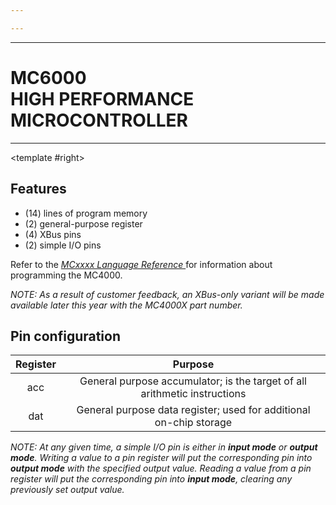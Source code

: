 ```yaml
---

---
```


----

# MC6000 <br>HIGH PERFORMANCE MICROCONTROLLER

----

<TwoCols>
<template #left>

<WideSubtitleBlock>

## Description
</WideSubtitleBlock>

Offering maximum power so you can achieve a minimum chip count, the MC6000 is the centerpiece of 诚尚Micro’s MCxxxx microcontroller family. With plenty of room for complex instructions in its expansive fourteen-line program memory, two general-purpose registers, and six pins for I/O, the MC6000 can be at the center of even your most demanding embedded applications! Contact us to request samples.
</template>
<template #right>

<WideSubtitleBlock>

## Features
</WideSubtitleBlock>

- (14) lines of program memory
- (2) general-purpose register
- (4) XBus pins
- (2) simple I/O pins

Refer to the _[MCxxxx Language Reference ](/mcxxxx-language.html)_ for information about programming the MC4000.

_NOTE: As a result of customer feedback, an XBus-only variant will be made available later this year with the MC4000X part number._
</template>
</TwoCols>

<WideSubtitleBlock>

## Pin configuration
</WideSubtitleBlock>

<ImgContainer src="/images/17.webp" alt="MC6000" />

<div class="--flex --justify-center">

| Register |                                  Purpose                                  |
|:--------:|:-------------------------------------------------------------------------:|
|   acc    | General purpose accumulator; is the target of all arithmetic instructions |
|   dat    |    General purpose data register; used for additional on-chip storage     |
</div>

_NOTE: At any given time, a simple I/O pin is either in **input mode** or **output mode**. Writing a value to a pin register will put the corresponding pin into **output mode** with the specified output value.
Reading a value from a pin register will put the corresponding pin into **input mode**, clearing any previously set output value._